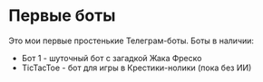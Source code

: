 # Первые боты
Это мои первые простенькие Телеграм-боты.
Боты в наличии:
- Бот 1 - шуточный бот с загадкой Жака Фреско
- TicTacToe - бот для игры в Крестики-нолики (пока без ИИ)
